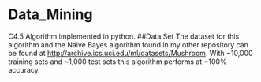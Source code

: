# Data_Mining
C4.5 Algorithm implemented in python.
##Data Set
The dataset for this algorithm and the Naive Bayes algorithm found in my other repository can be found at http://archive.ics.uci.edu/ml/datasets/Mushroom.
With ~10,000 training sets and ~1,000 test sets this algorithm performs at ~100% accuracy.
